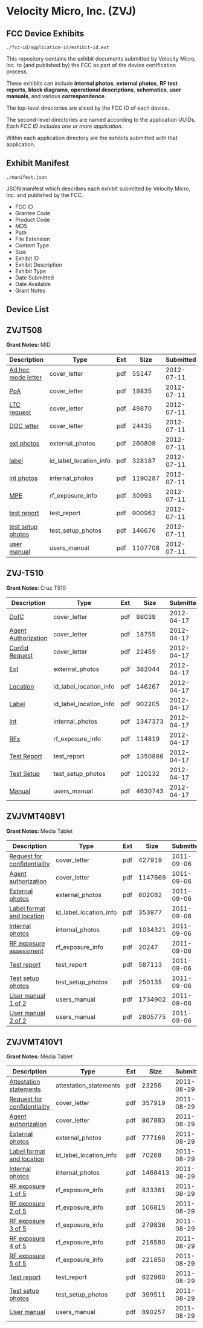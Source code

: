 # Velocity Micro, Inc. (ZVJ)
## FCC Device Exhibits

```
./fcc-id/application-id/exhibit-id.ext
```

This repository contains the exhibit documents submitted by Velocity Micro, Inc. to (and published by) the FCC as part of the device certification process.

These exhibits can include **internal photos**, **external photos**, **RF test reports**, **block diagrams**, **operational descriptions**, **schematics**, **user manuals**, and various **correspondence**.

The top-level directories are sliced by the FCC ID of each device.

The second-level directories are named according to the application UUIDs. *Each FCC ID includes one or more application.*

Within each application directory are the exhibits submitted with that application. 

## Exhibit Manifest

```
./manifest.json
```

JSON manifest which describes each exhibit submitted by Velocity Micro, Inc. and published by the FCC.

- FCC ID
- Grantee Code
- Product Code
- MD5
- Path
- File Extension
- Content Type
- Size
- Exhibit ID
- Exhibit Description
- Exhibit Type
- Date Submitted
- Date Available
- Grant Notes

## Device List
## ZVJT508
**Grant Notes:** MID

| Description | Type | Ext | Size | Submitted | Available |
| ----------- | ---- | --- | ---- | --------- | --------- |
| [Ad hoc mode letter](ZVJT508/3b4fe20112830a13e598ef432f882c9a/1740963.pdf) | cover_letter | pdf | 55147 | 2012-07-11 | 2012-07-11 |
| [PoA](ZVJT508/3b4fe20112830a13e598ef432f882c9a/1740964.pdf) | cover_letter | pdf | 19835 | 2012-07-11 | 2012-07-11 |
| [LTC request](ZVJT508/3b4fe20112830a13e598ef432f882c9a/1740965.pdf) | cover_letter | pdf | 49870 | 2012-07-11 | 2012-07-11 |
| [DOC letter](ZVJT508/3b4fe20112830a13e598ef432f882c9a/1740966.pdf) | cover_letter | pdf | 24435 | 2012-07-11 | 2012-07-11 |
| [ext photos](ZVJT508/3b4fe20112830a13e598ef432f882c9a/1740967.pdf) | external_photos | pdf | 260809 | 2012-07-11 | 2012-07-11 |
| [label](ZVJT508/3b4fe20112830a13e598ef432f882c9a/1740972.pdf) | id_label_location_info | pdf | 328187 | 2012-07-11 | 2012-07-11 |
| [int photos](ZVJT508/3b4fe20112830a13e598ef432f882c9a/1740968.pdf) | internal_photos | pdf | 1190287 | 2012-07-11 | 2012-07-11 |
| [MPE](ZVJT508/3b4fe20112830a13e598ef432f882c9a/1740973.pdf) | rf_exposure_info | pdf | 30993 | 2012-07-11 | 2012-07-11 |
| [test report](ZVJT508/3b4fe20112830a13e598ef432f882c9a/1740970.pdf) | test_report | pdf | 900962 | 2012-07-11 | 2012-07-11 |
| [test setup photos](ZVJT508/3b4fe20112830a13e598ef432f882c9a/1740969.pdf) | test_setup_photos | pdf | 146676 | 2012-07-11 | 2012-07-11 |
| [user manual](ZVJT508/3b4fe20112830a13e598ef432f882c9a/1740971.pdf) | users_manual | pdf | 1107708 | 2012-07-11 | 2012-07-11 |
## ZVJ-T510
**Grant Notes:** Cruz T510

| Description | Type | Ext | Size | Submitted | Available |
| ----------- | ---- | --- | ---- | --------- | --------- |
| [DofC](ZVJ-T510/94c8231a0fdf31750ac98d29b46b429e/1678037.pdf) | cover_letter | pdf | 98039 | 2012-04-17 | 2012-04-17 |
| [Agent Authorization](ZVJ-T510/94c8231a0fdf31750ac98d29b46b429e/1678040.pdf) | cover_letter | pdf | 18755 | 2012-04-17 | 2012-04-17 |
| [Confid Request](ZVJ-T510/94c8231a0fdf31750ac98d29b46b429e/1678041.pdf) | cover_letter | pdf | 22459 | 2012-04-17 | 2012-04-17 |
| [Ext](ZVJ-T510/94c8231a0fdf31750ac98d29b46b429e/1678043.pdf) | external_photos | pdf | 382044 | 2012-04-17 | 2012-04-17 |
| [Location](ZVJ-T510/94c8231a0fdf31750ac98d29b46b429e/1678045.pdf) | id_label_location_info | pdf | 146267 | 2012-04-17 | 2012-04-17 |
| [Label](ZVJ-T510/94c8231a0fdf31750ac98d29b46b429e/1678046.pdf) | id_label_location_info | pdf | 902205 | 2012-04-17 | 2012-04-17 |
| [Int](ZVJ-T510/94c8231a0fdf31750ac98d29b46b429e/1678044.pdf) | internal_photos | pdf | 1347373 | 2012-04-17 | 2012-04-17 |
| [RFx](ZVJ-T510/94c8231a0fdf31750ac98d29b46b429e/1678038.pdf) | rf_exposure_info | pdf | 114819 | 2012-04-17 | 2012-04-17 |
| [Test Report](ZVJ-T510/94c8231a0fdf31750ac98d29b46b429e/1678039.pdf) | test_report | pdf | 1350886 | 2012-04-17 | 2012-04-17 |
| [Test Setup](ZVJ-T510/94c8231a0fdf31750ac98d29b46b429e/1678036.pdf) | test_setup_photos | pdf | 120132 | 2012-04-17 | 2012-04-17 |
| [Manual](ZVJ-T510/94c8231a0fdf31750ac98d29b46b429e/1678062.pdf) | users_manual | pdf | 4630743 | 2012-04-17 | 2012-04-17 |
## ZVJVMT408V1
**Grant Notes:** Media Tablet

| Description | Type | Ext | Size | Submitted | Available |
| ----------- | ---- | --- | ---- | --------- | --------- |
| [Request for confidentiality](ZVJVMT408V1/88e0fc2c5ddfc4b5bb39a8ac424b83bf/1536947.pdf) | cover_letter | pdf | 427919 | 2011-09-06 | 2011-09-06 |
| [Agent authorization](ZVJVMT408V1/88e0fc2c5ddfc4b5bb39a8ac424b83bf/1536948.pdf) | cover_letter | pdf | 1147669 | 2011-09-06 | 2011-09-06 |
| [External photos](ZVJVMT408V1/88e0fc2c5ddfc4b5bb39a8ac424b83bf/1536949.pdf) | external_photos | pdf | 602082 | 2011-09-06 | 2011-09-06 |
| [Label format and location](ZVJVMT408V1/88e0fc2c5ddfc4b5bb39a8ac424b83bf/1536952.pdf) | id_label_location_info | pdf | 353977 | 2011-09-06 | 2011-09-06 |
| [Internal photos](ZVJVMT408V1/88e0fc2c5ddfc4b5bb39a8ac424b83bf/1536950.pdf) | internal_photos | pdf | 1034321 | 2011-09-06 | 2011-09-06 |
| [RF exposure assessment](ZVJVMT408V1/88e0fc2c5ddfc4b5bb39a8ac424b83bf/1536951.pdf) | rf_exposure_info | pdf | 20247 | 2011-09-06 | 2011-09-06 |
| [Test report](ZVJVMT408V1/88e0fc2c5ddfc4b5bb39a8ac424b83bf/1536953.pdf) | test_report | pdf | 587113 | 2011-09-06 | 2011-09-06 |
| [Test setup photos](ZVJVMT408V1/88e0fc2c5ddfc4b5bb39a8ac424b83bf/1536954.pdf) | test_setup_photos | pdf | 250135 | 2011-09-06 | 2011-09-06 |
| [User manual 1 of 2](ZVJVMT408V1/88e0fc2c5ddfc4b5bb39a8ac424b83bf/1536955.pdf) | users_manual | pdf | 1734902 | 2011-09-06 | 2011-09-06 |
| [User manual 2 of 2](ZVJVMT408V1/88e0fc2c5ddfc4b5bb39a8ac424b83bf/1536956.pdf) | users_manual | pdf | 2805775 | 2011-09-06 | 2011-09-06 |
## ZVJVMT410V1
**Grant Notes:** Media Tablet

| Description | Type | Ext | Size | Submitted | Available |
| ----------- | ---- | --- | ---- | --------- | --------- |
| [Attestation statements](ZVJVMT410V1/03428708581296e671456a89d8248c67/1531293.pdf) | attestation_statements | pdf | 23256 | 2011-08-29 | 2011-08-29 |
| [Request for confidentiality](ZVJVMT410V1/03428708581296e671456a89d8248c67/1531289.pdf) | cover_letter | pdf | 357919 | 2011-08-29 | 2011-08-29 |
| [Agent authorization](ZVJVMT410V1/03428708581296e671456a89d8248c67/1531290.pdf) | cover_letter | pdf | 867883 | 2011-08-29 | 2011-08-29 |
| [External photos](ZVJVMT410V1/03428708581296e671456a89d8248c67/1531291.pdf) | external_photos | pdf | 777168 | 2011-08-29 | 2011-08-29 |
| [Label format and location](ZVJVMT410V1/03428708581296e671456a89d8248c67/1531292.pdf) | id_label_location_info | pdf | 70268 | 2011-08-29 | 2011-08-29 |
| [Internal photos](ZVJVMT410V1/03428708581296e671456a89d8248c67/1531294.pdf) | internal_photos | pdf | 1468413 | 2011-08-29 | 2011-08-29 |
| [RF exposure 1 of 5](ZVJVMT410V1/03428708581296e671456a89d8248c67/1531298.pdf) | rf_exposure_info | pdf | 833361 | 2011-08-29 | 2011-08-29 |
| [RF exposure 2 of 5](ZVJVMT410V1/03428708581296e671456a89d8248c67/1531299.pdf) | rf_exposure_info | pdf | 106815 | 2011-08-29 | 2011-08-29 |
| [RF exposure 3 of 5](ZVJVMT410V1/03428708581296e671456a89d8248c67/1531300.pdf) | rf_exposure_info | pdf | 279836 | 2011-08-29 | 2011-08-29 |
| [RF exposure 4 of 5](ZVJVMT410V1/03428708581296e671456a89d8248c67/1397904.pdf) | rf_exposure_info | pdf | 216580 | 2011-08-29 | 2011-08-29 |
| [RF exposure 5 of 5](ZVJVMT410V1/03428708581296e671456a89d8248c67/1517644.pdf) | rf_exposure_info | pdf | 221850 | 2011-08-29 | 2011-08-29 |
| [Test report](ZVJVMT410V1/03428708581296e671456a89d8248c67/1531295.pdf) | test_report | pdf | 622960 | 2011-08-29 | 2011-08-29 |
| [Test setup photos](ZVJVMT410V1/03428708581296e671456a89d8248c67/1531296.pdf) | test_setup_photos | pdf | 399511 | 2011-08-29 | 2011-08-29 |
| [User manual](ZVJVMT410V1/03428708581296e671456a89d8248c67/1531297.pdf) | users_manual | pdf | 890257 | 2011-08-29 | 2011-08-29 |
